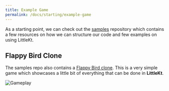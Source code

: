 ```yaml
---
title: Example Game
permalink: /docs/starting/example-game
---
```


As a starting point, we can check out the [samples](https://github.com/littlektframework/littlekt-samples) repository which contains a few resources on how we can structure our code and few examples on using LittleKt.

## Flappy Bird Clone

The samples repo also contains a [Flappy Bird clone](https://github.com/littlektframework/littlekt-samples/blob/master/src/commonMain/kotlin/com/lehaine/littlekt/samples/flappybird/FlappyBird.kt). This is a very simple game which showcases a little bit of everything that can be done in **LittleKt**.

![Gameplay](/assets/images/games/flapp_bird_clone.gif)
